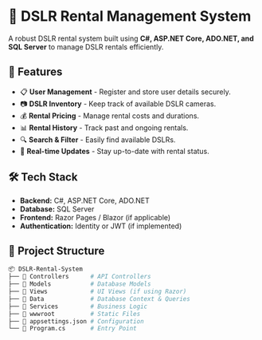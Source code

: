 # 📸 DSLR Rental Management System

A robust DSLR rental system built using **C#, ASP.NET Core, ADO.NET, and SQL Server** to manage DSLR rentals efficiently.

## 🚀 Features

- 📋 **User Management** - Register and store user details securely.
- 📷 **DSLR Inventory** - Keep track of available DSLR cameras.
- 💰 **Rental Pricing** - Manage rental costs and durations.
- 📊 **Rental History** - Track past and ongoing rentals.
- 🔍 **Search & Filter** - Easily find available DSLRs.
- 📡 **Real-time Updates** - Stay up-to-date with rental status.

## 🛠️ Tech Stack

- **Backend:** C#, ASP.NET Core, ADO.NET
- **Database:** SQL Server
- **Frontend:** Razor Pages / Blazor (if applicable)
- **Authentication:** Identity or JWT (if implemented)

## 📂 Project Structure

```bash
📦 DSLR-Rental-System
├── 📁 Controllers      # API Controllers
├── 📁 Models           # Database Models
├── 📁 Views            # UI Views (if using Razor)
├── 📁 Data             # Database Context & Queries
├── 📁 Services         # Business Logic
├── 📁 wwwroot          # Static Files
├── 📄 appsettings.json # Configuration
└── 📄 Program.cs       # Entry Point
